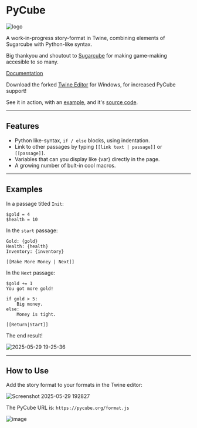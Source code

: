 # PyCube

![logo](https://pycube.org/logo.svg)

A work-in-progress story-format in Twine, combining elements of Sugarcube with Python-like syntax.

Big thankyou and shoutout to [Sugarcube](https://www.motoslave.net/sugarcube/) for making game-making accesible to so many.

[Documentation](https://docs.pycube.org/)

Download the forked [Twine Editor](https://github.com/BwendyGames/twinepy) for Windows, for increased PyCube support!

See it in action, with an [example](https://example.pycube.org/), and it's [source code](https://github.com/BwendyGames/pycube-example).

---

## Features

* Python like-syntax, `if / else` blocks, using indentation.
* Link to other passages by typing `[[link text | passage]]` or `[[passage]]`.
* Variables that can you display like {var} directly in the page.
* A growing number of bult-in cool macros.

---

## Examples 

In a passage titled `Init`:

```
$gold = 4
$health = 10
```

In the `start` passage:

```
Gold: {gold}
Health: {health}
Inventory: {inventory}

[[Make More Money | Next]]
```

In the `Next` passage:

```
$gold += 1
You got more gold!

if gold > 5:
	Big money.
else:
	Money is tight.

[[Return|Start]] 
```

The end result!

![2025-05-29 19-25-36](https://github.com/user-attachments/assets/f283a064-55d8-4e9e-98b4-22e138266b16)

---

## How to Use

Add the story format to your formats in the Twine editor:

![Screenshot 2025-05-29 192827](https://github.com/user-attachments/assets/b30e37bd-0efd-4f26-b740-23c746adba65)

The PyCube URL is: `https://pycube.org/format.js`

![image](https://github.com/user-attachments/assets/d9f6114c-e27a-47c5-8be1-d281af69b9a0)
